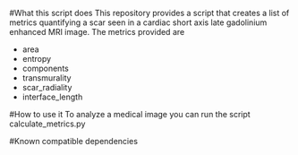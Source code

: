 #What this script does
This repository provides a script that creates a list of metrics quantifying a scar 
seen in a cardiac short axis late gadolinium enhanced MRI image. The metrics provided are

* area
* entropy
* components
* transmurality
* scar_radiality
* interface_length


#How to use it
To analyze a medical image you can run the script calculate_metrics.py

#Known compatible dependencies
